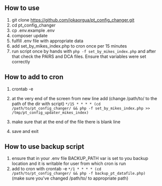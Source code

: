 ## How to use

1. git clone https://github.com/jokaorgua/pt_config_changer.git
2. cd pt_config_changer
3. cp .env.example .env
4. composer update
5. fulfill .env file with appropriate data
6. add set_by_mikes_index.php to cron once per 15 minutes
7. run script once by hands with `php -f set_by_mikes_index.php` and after that check the PAIRS and DCA files. Ensure that variables were set correctly

## How to add to cron
1. crontab -e
2. at the very end of the screen from new line add (change /path/to/ to the path of the dir with script)
` */15 * * * * (cd /path/to/pt_config_changer/ && php -f set_by_mikes_index.php >> /tmp/pt_config_updater_mikes_index) `

3. make sure that at the end of the file there is blank line
4. save and exit 

## How to use backup script
1. ensure that in your .env file BACKUP_PATH var is set to you backup location and it is writable for user from which cron is run
2. add to cron with crontab -e ` */1 * * * * (cd /path/to/pt_config_changer/ && php -f backup_pt_datafile.php) ` (make sure you've changed /path/to/ to appropriate path)